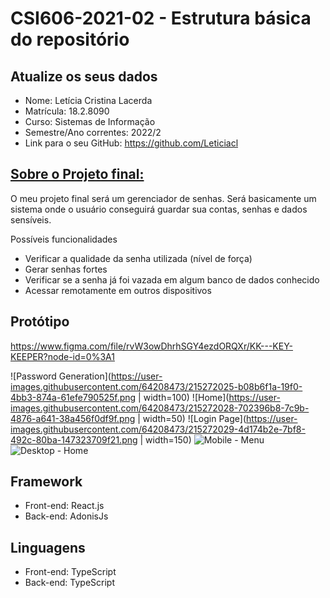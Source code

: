 # **CSI606-2021-02 - Estrutura básica do repositório**

## Atualize os seus dados

- Nome:  Letícia Cristina Lacerda
- Matrícula: 18.2.8090
- Curso: Sistemas de Informação
- Semestre/Ano correntes: 2022/2
- Link para o seu GitHub: https://github.com/Leticiacl

## [Sobre o Projeto final:](./Projeto/README.md)

O meu projeto final será um gerenciador de senhas.
Será basicamente um sistema onde o usuário conseguirá guardar sua contas, senhas e dados sensíveis. 

Possíveis funcionalidades

- Verificar a qualidade da senha utilizada (nível de força) 
- Gerar senhas fortes
- Verificar se a senha já foi vazada em algum banco de dados conhecido
- Acessar remotamente em outros dispositivos

## Protótipo
https://www.figma.com/file/rvW3owDhrhSGY4ezdORQXr/KK---KEY-KEEPER?node-id=0%3A1

![Password Generation](https://user-images.githubusercontent.com/64208473/215272025-b08b6f1a-19f0-4bb3-874a-61efe790525f.png | width=100)
![Home](https://user-images.githubusercontent.com/64208473/215272028-702396b8-7c9b-4876-a641-38a456f0df9f.png | width=50)
![Login Page](https://user-images.githubusercontent.com/64208473/215272029-4d174b2e-7bf8-492c-80ba-147323709f21.png | width=150)
![Mobile - Menu](https://user-images.githubusercontent.com/64208473/215272030-2cd58129-cc6c-4094-975a-4647cbcdade3.png)
![Desktop - Home](https://user-images.githubusercontent.com/64208473/215272026-6565f602-d39e-4bb3-b174-2a6e824fec1e.png)

## Framework
- Front-end: React.js
- Back-end: AdonisJs

## Linguagens
- Front-end: TypeScript
- Back-end: TypeScript
